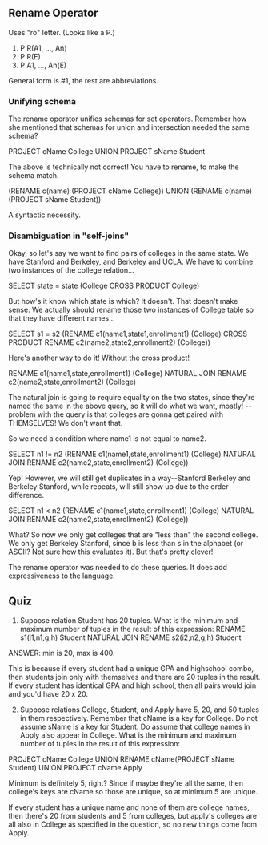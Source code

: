 ## Rename Operator

Uses "ro" letter. (Looks like a P.)

1. P R(A1, ..., An)
2. P R(E)
3. P A1, ..., An(E)

General form is #1, the rest are abbreviations. 

### Unifying schema

The rename operator unifies schemas for set operators. Remember how she mentioned that schemas for union and intersection needed the same schema?

PROJECT cName College UNION PROJECT sName Student

The above is technically not correct! You have to rename, to make the schema match. 

(RENAME c(name) (PROJECT cName College)) UNION (RENAME c(name) (PROJECT sName Student))

A syntactic necessity.

### Disambiguation in "self-joins"

Okay, so let's say we want to find pairs of colleges in the same state. 
We have Stanford and Berkeley, and Berkeley and UCLA. We have to combine two instances of the college relation...

SELECT state = state (College CROSS PRODUCT College)

But how's it know which state is which? It doesn't. That doesn't make sense. We actually should rename those two instances of College table so that they have different names...

SELECT s1 = s2 (RENAME c1(name1,state1,enrollment1) (College) CROSS PRODUCT RENAME c2(name2,state2,enrollment2) (College))

Here's another way to do it! Without the cross product!

RENAME c1(name1,state,enrollment1) (College) NATURAL JOIN RENAME c2(name2,state,enrollment2) (College)

The natural join is going to require equality on the two states, since they're named the same in the above query, so it will do what we want, mostly! --problem with the query is that colleges are gonna get paired with THEMSELVES! We don't want that. 

So we need a condition where name1 is not equal to name2. 


SELECT n1 != n2 (RENAME c1(name1,state,enrollment1) (College) NATURAL JOIN RENAME c2(name2,state,enrollment2) (College))

Yep! However, we will still get duplicates in a way--Stanford Berkeley and Berkeley Stanford, while repeats, will still show up due to the order difference. 

SELECT n1 < n2 (RENAME c1(name1,state,enrollment1) (College) NATURAL JOIN RENAME c2(name2,state,enrollment2) (College))

What? So now we only get colleges that are "less than" the second college. We only get Berkeley Stanford, since b is less than s in the alphabet (or ASCII? Not sure how this evaluates it). But that's pretty clever! 

The rename operator was needed to do these queries. It does add expressiveness to the language. 

## Quiz

1. Suppose relation Student has 20 tuples. What is the minimum and maximum number of tuples in the result of this expression:
RENAME s1(i1,n1,g,h) Student NATURAL JOIN RENAME s2(i2,n2,g,h) Student

ANSWER: min is 20, max is 400. 

This is because if every student had a unique GPA and highschool combo, then students join only with themselves and there are 20 tuples in the result. If every student has identical GPA and high school, then all pairs would join and you'd have 20 x 20. 

2. Suppose relations College, Student, and Apply have 5, 20, and 50 tuples in them respectively. Remember that cName is a key for College. Do not assume sName is a key for Student. Do assume that college names in Apply also appear in College. What is the minimum and maximum number of tuples in the result of this expression:

PROJECT cName College UNION RENAME cName(PROJECT sName Student) UNION PROJECT cName Apply

Minimum is definitely 5, right? Since if maybe they're all the same, then college's keys are cName so those are unique, so at minimum 5 are unique. 

If every student has a unique name and none of them are college names, then there's 20 from students and 5 from colleges, but apply's colleges are all also in College as specified in the question, so no new things come from Apply.

